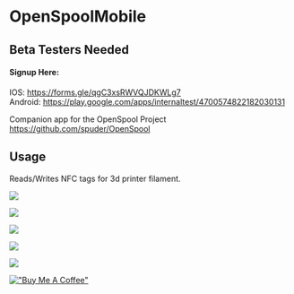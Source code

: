 # OpenSpoolMobile


## Beta Testers Needed

#### Signup Here: 


IOS: https://forms.gle/qgC3xsRWVQJDKWLg7  
Android: https://play.google.com/apps/internaltest/4700574822182030131


Companion app for the OpenSpool Project https://github.com/spuder/OpenSpool


## Usage

Reads/Writes NFC tags for 3d printer filament. 

![](./images/Screenshot%202025-01-03%20at%2020.57.15.png)

![](./images/Simulator%20Screenshot%20-%20iPhone%2016%20Pro%20Max%20-%202025-01-14%20at%2022.13.24.png)

![](./images/Simulator%20Screenshot%20-%20iPhone%2016%20Pro%20Max%20-%202025-01-14%20at%2022.14.44.png)

![](./images/Simulator%20Screenshot%20-%20iPhone%2016%20Pro%20Max%20-%202025-01-14%20at%2022.13.50.png)

![](./images/Simulator%20Screenshot%20-%20iPhone%2016%20Pro%20Max%20-%202025-01-14%20at%2022.13.31.png)


[!["Buy Me A Coffee"](https://www.buymeacoffee.com/assets/img/custom_images/orange_img.png)](https://www.buymeacoffee.com/openspool)

